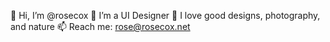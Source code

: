 👋 Hi, I’m @rosecox
🌱 I’m a UI Designer
💞️ I love good designs, photography, and nature
📫 Reach me: rose@rosecox.net
